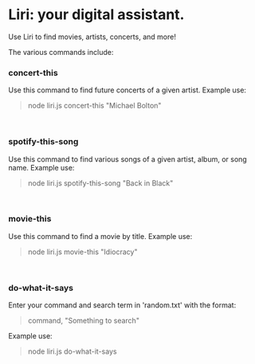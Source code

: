 # Liri: your digital assistant.

Use Liri to find movies, artists, concerts, and more!

The various commands include:


<h3>concert-this</h3>

Use this command to find future concerts of a given artist.
Example use:

> node liri.js concert-this "Michael Bolton"

<br>

<h3>spotify-this-song</h3>

Use this command to find various songs of a given artist, album, or song name.
Example use:

> node liri.js spotify-this-song "Back in Black"

<br>

<h3>movie-this</h3>

Use this command to find a movie by title.
Example use:

> node liri.js movie-this "Idiocracy"

<br>

<h3>do-what-it-says</h3>

Enter your command and search term in 'random.txt' with the format:
> command, "Something to search"

Example use:

> node liri.js do-what-it-says